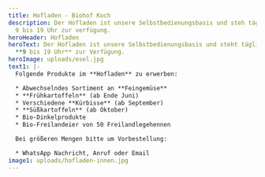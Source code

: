 ```yaml
---
title: Hofladen - Biohof Koch
description: Der Hofladen ist unsere Selbstbedienungsbasis und steh täglich von
  9 bis 19 Uhr zur verfügung.
heroHeader: Hofladen
heroText: Der Hofladen ist unsere Selbstbedienungsbasis und steht täglich von
  **9 bis 19 Uhr** zur Verfügung.
heroImage: uploads/esel.jpg
text1: |-
  Folgende Produkte im **Hofladen** zu erwerben:

  * Abwechselndes Sortiment an **Feingemüse**
  * **Frühkartoffeln** (ab Ende Juni)
  * Verschiedene **Kürbisse** (ab September)
  * **Süßkartoffeln** (ab Oktober)
  * Bio-Dinkelprodukte
  * Bio-Freilandeier von 50 Freilandlegehennen

  Bei größeren Mengen bitte um Vorbestellung:

  * WhatsApp Nachricht, Anruf oder Email
image1: uploads/hofladen-innen.jpg
---
```

